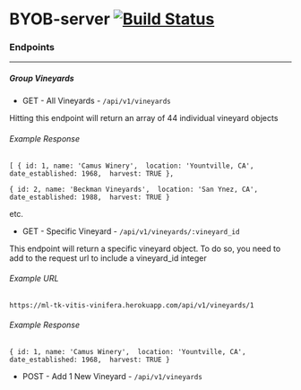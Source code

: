 # BYOB-server [![Build Status](https://travis-ci.org/michaelyons/BYOB-server.svg?branch=master)](https://travis-ci.org/michaelyons/BYOB-server)

### Endpoints
___

#####  Group Vineyards 


* GET - All Vineyards - ```/api/v1/vineyards```

Hitting this endpoint will return an array of 44 individual vineyard objects

###### Example Response

`[ {
id: 1, name: 'Camus Winery', 
location: 'Yountville, CA', 
date_established: 1968, 
harvest: TRUE
},`

`{
id: 2, name: 'Beckman Vineyards', 
location: 'San Ynez, CA', 
date_established: 1988, 
harvest: TRUE
}`

etc. 

* GET - Specific Vineyard - ```/api/v1/vineyards/:vineyard_id```

This endpoint will return a specific vineyard object. To do so, you need to add to the request url to include a vineyard_id integer

###### Example URL

`https://ml-tk-vitis-vinifera.herokuapp.com/api/v1/vineyards/1`

###### Example Response

`{
id: 1, name: 'Camus Winery', 
location: 'Yountville, CA', 
date_established: 1968, 
harvest: TRUE
}`

* POST - Add  1 New Vineyard - ```/api/v1/vineyards```
